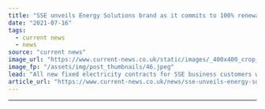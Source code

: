 ```yaml
---
title: "SSE unveils Energy Solutions brand as it commits to 100% renewables for business customers"
date: "2021-07-16"
tags: 
  - current news
  - news
source: "current news"
image_url: "https://www.current-news.co.uk/static/images/_400x400_crop_center-center/SSE-Offshore-Wind-Farm-Beatrice.jpeg"
image_fp: "/assets/img/post_thumbnails/46.jpeg"
lead: "​All new fixed electricity contracts for SSE business customers will now include 100% renewable electricity as standard."
article_url: "https://www.current-news.co.uk/news/sse-unveils-energy-solutions-brand-as-it-commits-to-100-renewables-for-business-customers?utm_source=rss-feeds&utm_medium=rss&utm_campaign=rss"
---
```


---

